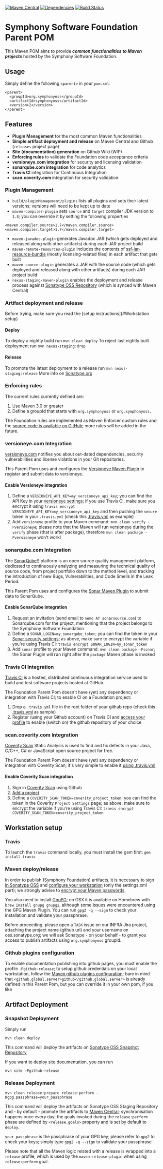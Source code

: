 [![Maven Central](https://img.shields.io/maven-central/v/org.symphonyoss/symphonyoss.svg?maxAge=2592000)](http://search.maven.org/#artifactdetails%7Corg.symphonyoss%7Csymphonyoss%7C2%7Cpom)
[![Dependencies](https://www.versioneye.com/user/projects/5770ea4001f8e1000998d503/badge.svg?style=flat-square)](https://www.versioneye.com/user/projects/5770ea4001f8e1000998d503)
[![Build Status](https://travis-ci.org/symphonyoss/ssf-parent-pom.svg)](https://travis-ci.org/symphonyoss/ssf-parent-pom)

# Symphony Software Foundation Parent POM
This Maven POM aims to provide **_common functionalities to Maven projects_** hosted by the Symphony Software Foundation.

## Usage
Simply define the following `<parent>` in your `pom.xml`:
```
<parent>
  <groupId>org.symphonyoss</groupId>
  <artifactId>symphonyoss</artifactId>
  <version>2</version>
</parent>
```

## Features
- **Plugin Management** for the most common Maven functionalities
- **Simple artifact deployment and release** on Maven Central and Github (`releases` project page)
- **Site (documentation) generation** on Github Wiki (WIP)
- **Enforcing rules** to validate the Foundation code acceptance criteria
- **versioneye.com integration** for security and licensing validation
- **sonarqube.com integration** for code analytics
- **Travis CI** integration for Continuous Integration
- **scan.coverity.com** integration for security validation

### Plugin Management
- `build/pluginManagement/plugins` lists all plugins and sets their latest versions; versions will need to be kept up to date
- `maven-compiler-plugin` sets `source` and `target` compiler JDK version to `1.8`; you can override it by setting the following properties
```
<maven.compiler.source>1.7</maven.compiler.source>
<maven.compiler.target>1.7</maven.compiler.target>
```
- `maven-javadoc-plugin` generates Javadoc JAR (which gets deployed and released along with other artifacts) during each JAR project build
- `maven-remote-resources-plugin` includes the contents of [ssf-jar-resource-bundle](https://github.com/symphonyoss/ssf-jar-resource-bundle) (mostly licensing-related files) in each artifact that gets built
- `maven-source-plugin` generates a JAR with the source code (which gets deployed and released along with other artifacts) during each JAR project build
- `nexus-staging-maven-plugin` enables the deployment and release process against [Sonatype OSS Repository](https://oss.sonatype.org) (which is synced with Maven Central)

### Artifact deployment and release
Before trying, make sure you read the [setup instructions](#Workstation setup)

#### Deploy
To deploy a nightly build run `mvn clean deploy`
To reject last nightly built deployment run `mvn nexus-staging:drop`

#### Release
To promote the latest deployment to a release run `mvn nexus-staging:release`
More info on [Sonatype.org](http://central.sonatype.org/pages/apache-maven.html)

### Enforcing rules
The current rules currently defined are:

1. Use Maven 3.0 or greater
2. Define a groupId that starts with `org.symphonyoss` or `org.symphonyoss.`

The Foundation rules are implemented as Maven Enforcer custom rules and the [source code is available on GitHub](https://github.com/symphonyoss/ssf-enforcer-rules); more rules will be added in the future.

### versioneye.com Integration
[versioneye.com](http://versioneye.com) notifies you about out-dated dependencies, security vulnerabilities and license violations in your Git repositories.

This Parent Pom uses and configures the [Versioneye Maven Plugin](https://github.com/versioneye/versioneye_maven_plugin) to register and submit data to versioneye.

#### Enable Versioneye integration
1. Define a `VERSIONEYE_API_KEY=my_versioneye_api_key`; you can find the API Key in your [versioneye settings](https://www.versioneye.com/settings/api); if you use Travis CI, make sure you encrypt it using `travis encrypt VERSIONEYE_API_KEY=my_versioneye_api_key` and then pushing the `secure` token in your `.travis.yml` (check this [.travis.yml](.travis.yml) as example)
2. Add `versioneye` profile to your Maven command: `mvn clean verify -Pversioneye`; please note that the Maven will run versioneye during the `verify` phase (that is after package), therefore `mvn clean package -Pversioneye` won't work!

### sonarqube.com Integration
The [SonarQube®](https://sonarqube.com/) platform is an open source quality management platform, dedicated to continuously analyzing and measuring the technical quality of source code, from project portfolio down to the method level, and tracking the introduction of new Bugs, Vulnerabilities, and Code Smells in the Leak Period.

This Parent Pom uses and configures the [Sonar Maven Plugin](http://sonarsource.github.io/sonar-maven/) to submit data to SonarQube.

#### Enable SonarQube integration
1. Request an invitation (send email to `nemo AT sonarsource.com`) to Sonarqube.com for the project, mentioning that the project belongs to the Symphony Software Foundation
2. Define a `SONAR_LOGIN=my_sonarqube_token`; you can find the token in your [Sonar security settings](https://sonarqube.com/account/security); as above, make sure to encrypt the variable if you're using Travis CI: `travis encrypt SONAR_LOGIN=my_sonar_token`
3. Add `sonar` profile to your Maven command: `mvn clean package -Psonar`; the Sonar Plugin will run right after the `package` Maven phase is invoked

### Travis CI Integration
[Travis CI](https://travis-ci.org) is a hosted, distributed continuous integration service used to build and test software projects hosted at GitHub.

The Foundation Parent Pom doesn't have (yet) any dependency or integration with Travis CI; to enable CI on a Foundation project:

1. Drop a `.travis.yml` file in the root folder of your github repo (check this [.travis.yml](.travis.yml) as sample)
2. Register (using your Github account) on Travis CI and [access your profile](https://travis-ci.org/profile) to enable (switch on) the github repository of your choice

### scan.coverity.com Integration
[Coverity Scan](https://scan.coverity.com/) Static Analysis is used to find and fix defects in your Java, C/C++, C# or JavaScript open source project for free.

The Foundation Parent Pom doesn't have (yet) any dependency or integration with Coverity Scan; it's very simple to enable it [using .travis.yml](https://scan.coverity.com/travis_ci)

#### Enable Coverity Scan integration
1. Sign in [Coverity Scan](https://scan.coverity.com/dashboard) using Github
2. [Add a project](https://scan.coverity.com/projects)
3. Define a `COVERITY_SCAN_TOKEN=coverity_project_token`; you can find the token in the Coverity `Project Settings` page; as above, make sure to encrypt the variable if you're using Travis CI: `travis encrypt COVERITY_SCAN_TOKEN=coverity_project_token`

## Workstation setup

### Travis

To launch the `travis` command locally, you must install the gem first: `gem install travis`

### Maven deploy/release

In order to publish (Symphony Foundation) artifacts, it is necessary to [sign in Sonatype OSS](https://issues.sonatype.org/secure/Signup!default.jspa) and [configure your workstation](http://central.sonatype.org/pages/apache-maven.html#distribution-management-and-authentication) (only the settings.xml part); we strongly advise to [encrypt your Maven passwords](https://maven.apache.org/guides/mini/guide-encryption.html).

You also need to install [GnuPG](https://www.gnupg.org); on OSX it is available on Homebrew with `brew install gnupg gnupg2`, although some issues were encountered using the GPG Maven Plugin. You can run `gpg2 -q --sign` to check your installation and validate your passphrase.

Before proceeding, please open a `TASK` issue on our INFRA Jira project, attaching the project name (github url) and your username on oss.sonatype.org; we will ask Sonatype - on your behalf - to grant you access to publish artifacts using `org.symphonyoss` groupId.

### Github plugins configuration
To enable documentation publishing into github pages, you must enable the profile `-Pgithub-release`; to setup github credentials on your local workstation, follow the [Maven github plugins configuration](https://github.com/github/maven-plugins); bare in mind that `<github.global.server>github</github.global.server>` is already defined in this Parent Pom, but you can override it in your own pom, if you like

## Artifact Deployment

### Snapshot Deployment

Simply run
```
mvn clean deploy
```
This command will deploy the artifacts on [Sonatype OSS Snapshot Repository](https://oss.sonatype.org/content/repositories/snapshots/org/symphonyoss/)

If you want to deploy site documentation, you can run
```
mvn site -Pgithub-release
```

### Release Deployment
```
mvn clean release:prepare release:perform -Dgpg.passphrase=your_passphrase
```
This command will deploy the artifacts on Sonatype OSS Staging Repository and - by default - promote the artifacts to [Maven Central](http://search.maven.org); synchronisation happens once every day; the goals invoked during the `release:perform` phase are defined by `<release.goals>` property and is set by default to `deploy`.

`your_passphrase` is the passphrase of your GPG key; please refer to `gpg2` to check your keys;  simply type `gpg2 -q --sign` to validate your passphrase

Please note that all the Maven logic related with a release is wrapped into a `release` profile, which is used by the `maven-release-plugin` when using `release:perform` goal.
